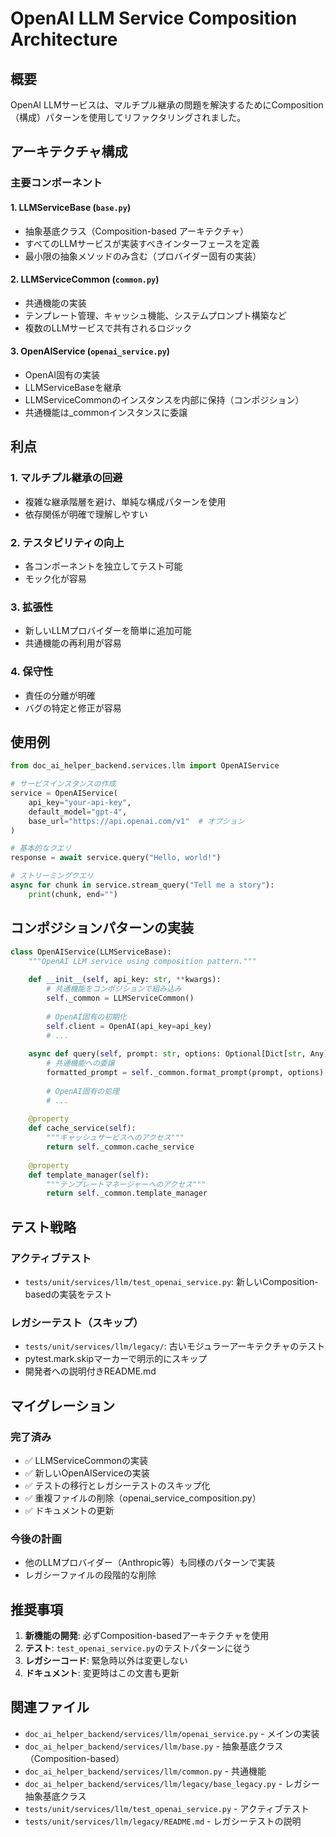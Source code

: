 # OpenAI LLM Service Composition Architecture

## 概要

OpenAI LLMサービスは、マルチプル継承の問題を解決するためにComposition（構成）パターンを使用してリファクタリングされました。

## アーキテクチャ構成

### 主要コンポーネント

#### 1. LLMServiceBase (`base.py`)
- 抽象基底クラス（Composition-based アーキテクチャ）
- すべてのLLMサービスが実装すべきインターフェースを定義
- 最小限の抽象メソッドのみ含む（プロバイダー固有の実装）

#### 2. LLMServiceCommon (`common.py`)
- 共通機能の実装
- テンプレート管理、キャッシュ機能、システムプロンプト構築など
- 複数のLLMサービスで共有されるロジック

#### 3. OpenAIService (`openai_service.py`)
- OpenAI固有の実装
- LLMServiceBaseを継承
- LLMServiceCommonのインスタンスを内部に保持（コンポジション）
- 共通機能は_commonインスタンスに委譲

## 利点

### 1. マルチプル継承の回避
- 複雑な継承階層を避け、単純な構成パターンを使用
- 依存関係が明確で理解しやすい

### 2. テスタビリティの向上
- 各コンポーネントを独立してテスト可能
- モック化が容易

### 3. 拡張性
- 新しいLLMプロバイダーを簡単に追加可能
- 共通機能の再利用が容易

### 4. 保守性
- 責任の分離が明確
- バグの特定と修正が容易

## 使用例

```python
from doc_ai_helper_backend.services.llm import OpenAIService

# サービスインスタンスの作成
service = OpenAIService(
    api_key="your-api-key",
    default_model="gpt-4",
    base_url="https://api.openai.com/v1"  # オプション
)

# 基本的なクエリ
response = await service.query("Hello, world!")

# ストリーミングクエリ
async for chunk in service.stream_query("Tell me a story"):
    print(chunk, end="")
```

## コンポジションパターンの実装

```python
class OpenAIService(LLMServiceBase):
    """OpenAI LLM service using composition pattern."""
    
    def __init__(self, api_key: str, **kwargs):
        # 共通機能をコンポジションで組み込み
        self._common = LLMServiceCommon()
        
        # OpenAI固有の初期化
        self.client = OpenAI(api_key=api_key)
        # ...
    
    async def query(self, prompt: str, options: Optional[Dict[str, Any]] = None) -> LLMResponse:
        # 共通機能への委譲
        formatted_prompt = self._common.format_prompt(prompt, options)
        
        # OpenAI固有の処理
        # ...
    
    @property
    def cache_service(self):
        """キャッシュサービスへのアクセス"""
        return self._common.cache_service
    
    @property 
    def template_manager(self):
        """テンプレートマネージャーへのアクセス"""
        return self._common.template_manager
```

## テスト戦略

### アクティブテスト
- `tests/unit/services/llm/test_openai_service.py`: 新しいComposition-basedの実装をテスト

### レガシーテスト（スキップ）
- `tests/unit/services/llm/legacy/`: 古いモジュラーアーキテクチャのテスト
- pytest.mark.skipマーカーで明示的にスキップ
- 開発者への説明付きREADME.md

## マイグレーション

### 完了済み
- ✅ LLMServiceCommonの実装
- ✅ 新しいOpenAIServiceの実装
- ✅ テストの移行とレガシーテストのスキップ化
- ✅ 重複ファイルの削除（openai_service_composition.py）
- ✅ ドキュメントの更新

### 今後の計画
- 他のLLMプロバイダー（Anthropic等）も同様のパターンで実装
- レガシーファイルの段階的な削除

## 推奨事項

1. **新機能の開発**: 必ずComposition-basedアーキテクチャを使用
2. **テスト**: `test_openai_service.py`のテストパターンに従う
3. **レガシーコード**: 緊急時以外は変更しない
4. **ドキュメント**: 変更時はこの文書も更新

## 関連ファイル

- `doc_ai_helper_backend/services/llm/openai_service.py` - メインの実装
- `doc_ai_helper_backend/services/llm/base.py` - 抽象基底クラス（Composition-based）
- `doc_ai_helper_backend/services/llm/common.py` - 共通機能
- `doc_ai_helper_backend/services/llm/legacy/base_legacy.py` - レガシー抽象基底クラス
- `tests/unit/services/llm/test_openai_service.py` - アクティブテスト
- `tests/unit/services/llm/legacy/README.md` - レガシーテストの説明
